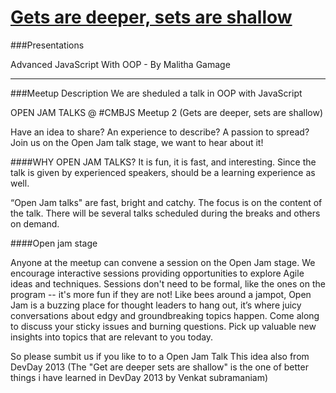 [Gets are deeper, sets are shallow](http://www.meetup.com/Colombo-JS-Meetup/events/153212672/)
==================


###Presentations

Advanced JavaScript With OOP - By Malitha Gamage

---

###Meetup Description 
We are sheduled a talk in OOP with JavaScript 

OPEN JAM TALKS @ #CMBJS Meetup 2 (Gets are deeper, sets are shallow)

Have an idea to share? An experience to describe? A passion to spread?Join us 
on the Open Jam talk stage, we want to hear about it!


####WHY OPEN JAM TALKS? 
It is fun, it is fast, and interesting. Since the talk is given by experienced 
speakers, should be a learning experience as well. 

“Open Jam talks" are fast, bright and catchy. The focus is on the content of the 
talk. There will be several talks scheduled during the breaks and others on demand. 


####Open jam stage


Anyone at the meetup can convene a session on the Open Jam stage. We encourage 
interactive sessions providing opportunities to explore Agile ideas and techniques. 
Sessions don't need to be formal, like the ones on the program -- it's more fun if they are not! 
Like bees around a jampot, Open Jam is a buzzing place for thought leaders to hang out, 
it’s where juicy conversations about edgy and groundbreaking topics happen. Come along to 
discuss your sticky issues and burning questions. Pick up valuable new insights into topics 
that are relevant to you today.



So please sumbit us if you like to to a Open Jam Talk 
This idea also from DevDay 2013 
(The "Get are deeper sets are shallow" is the one of better things i have learned in DevDay 2013 by Venkat subramaniam)



